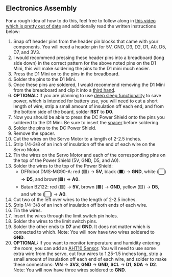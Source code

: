 ## Electronics Assembly
For a rough idea of how to do this, feel free to follow along in [this video which is pretty out of date](https://www.youtube.com/watch?v=D073FX6kdh8) and additionally read the written instructions below:

1. Snap off header pins from the header pin blocks that came with your components. You will need a header pin for 5V, GND, D3, D2, D1, A0, D5, D7, and 3V3.
2. I would recommend pressing these header pins into a breadboard (long side down) in the correct pattern for the above noted pins on the D1 Mini, this will make soldering the pins to the D1 mini much easier.
3. Press the D1 Mini on to the pins in the breadboard.
4. Solder the pins to the D1 Mini.
5. Once these pins are soldered, I would recommend removing the D1 Mini from the breadboard and clip it into a [third hand](https://en.wikipedia.org/wiki/Helping_hand_(tool)).
6. **OPTIONAL:** If you are planning to use [deep sleep functionality](https://esphome.io/components/deep_sleep.html) to save power, which is intended for battery use, you will need to cut a short length of wire, strip a small amount of insulation off each end, and from the bottom side of the board, solder **RST** to **D0**.
7. Now you should be able to press the DC Power Shield onto the pins you soldered to the D1 Mini. Be sure to insert the [spacer](https://www.printables.com/model/259295-esp-shield-solder-spacer) before soldering.
8. Solder the pins to the DC Power Shield.
9. Remove the spacer.
10. Cut the wires on the Servo Motor to a length of 2-2.5 inches.
11. Strip 1/4-3/8 of an inch of insulation off the end of each wire on the Servo Motor.
12. Tin the wires on the Servo Motor and each of the corresponding pins on the top of the Power Shield (5V, GND, D5, and A0).
13. Solder the wires to the top of the Power Shield:
    - DFRobot DMS-MG90-A: red (🟥) -> **5V**, black (⬛) -> **GND**, white (⬜) -> **D5**, and brown(🟫) -> **A0**.
    - Batan B2122: red (🟥) -> **5V**, brown (🟫) -> **GND**, yellow (🟨) -> **D5**, and white (⬜) -> **A0**.
14. Cut two of the left over wires to the length of 2-2.5 inches.
15. Strip 1/4-3/8 of an inch of insulation off both ends of each wire.
16. Tin the wires.
17. Insert the wires through the limit switch pin holes.
18. Solder the wires to the limit switch pins.
19. Solder the other ends to **D7** and **GND**. It does not matter which is connected to which. Note: You will now have two wires soldered to **GND**.
20. **OPTIONAL:** If you want to monitor temperature and humidity entering the room, you can add an [AHT10 Sensor](https://esphome.io/components/sensor/aht10.html). You will need to use some extra wire from the servo, cut four wires to 1.25-1.5 inches long, strip a small amount of insulation off each end of each wire, and solder to make these connections: **VIN** -> **3V3**, **GND** -> **GND**, **SCL** -> **D1**, **SDA** -> **D2**. Note: You will now have three wires soldered to **GND**.
